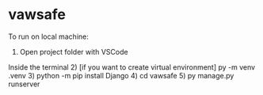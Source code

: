 # vawsafe

To run on local machine:

1) Open project folder with VSCode

Inside the terminal
2) [if you want to create virtual environment] py -m venv .venv
3) python -m pip install Django
4) cd vawsafe
5) py manage.py runserver
